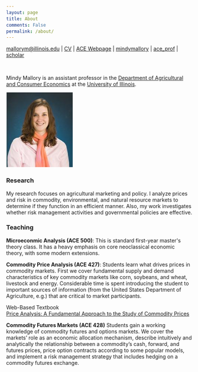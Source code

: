 ```yaml
---
layout: page
title: About
comments: False
permalink: /about/
---
```




<div id="webaddress">
<i class="fa fa-envelope"></i> <a href="mailto:mallorym@illinois.edu">mallorym@illinois.edu</a>
|
<i class="fa fa-info-circle"></i> <a href="http://mindymallory.github.io/CV/">CV</a>
|
<i class="fa fa-hand-o-right"></i> <a href="http://ace.illinois.edu/directory/mallorym">ACE Webpage</a>
|
<i class="fa fa-github"></i> <a href="https://github.com/mindymallory">mindymallory</a>
|
<i class="fa fa-twitter"></i> <a href="https://twitter.com/ace_prof">ace_prof</a>
|
<i class="fa fa-google"></i> <a href="https://scholar.google.com/citations?user=bp9U6boAAAAJ&hl=en">scholar</a>
</div>

&nbsp;


Mindy Mallory is an assistant professor in the [Department of Agricultural and Consumer Economics](http://ace.illinois.edu/) at the [University of Illinois](http://illinois.edu/).

![]({{site.url}}/images/mallorym_2010i1.jpg)

### Research

My research focuses on agricultural marketing and policy. I analyze prices and risk in commodity, environmental, and natural resource markets to determine if they function in an efficient manner. Also, my work investigates whether risk management activities and governmental policies are effective.


### Teaching

**Microeconmic Analysis (ACE 500)**: This is standard first-year master's theory class. It has a heavy emphasis on core neoclassical economic theory, with some modern extensions.

**Commodity Price Analysis (ACE 427)**: Students learn what drives prices in commodity markets. First we cover fundamental supply and demand characteristics of key commodity markets like corn, soybeans, and wheat, livestock and energy. Considerable time is spent introducing the student to important sources of information (from the United States Department of Agriculture, e.g.) that are critical to market participants. 

Web-Based Textbook  
[Price Analysis: A Fundamental Approach to the Study of Commodity Prices](http://mindymallory.github.io/PriceAnalysis/)

**Commodity Futures Markets (ACE 428)** Students gain a working knowledge of commodity futures and options markets. We cover the markets’ role as an economic allocation mechanism, describe intuitively and analytically the relationship between a commodity’s cash, forward, and futures prices, price option contracts according to some popular models, and implement a risk management strategy that includes hedging on a commodity futures exchange.





